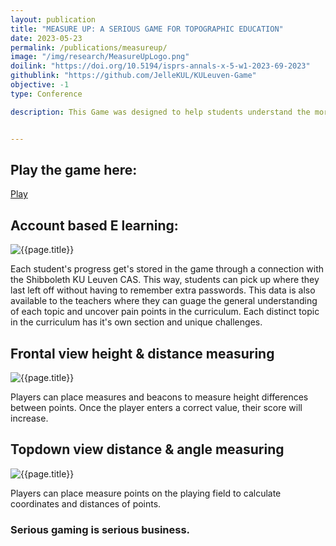 ```yaml
---
layout: publication
title: "MEASURE UP: A SERIOUS GAME FOR TOPOGRAPHIC EDUCATION"
date: 2023-05-23
permalink: /publications/measureup/
image: "/img/research/MeasureUpLogo.png"
doilink: "https://doi.org/10.5194/isprs-annals-x-5-w1-2023-69-2023"
githublink: "https://github.com/JelleKUL/KULeuven-Game"
objective: -1
type: Conference

description: This Game was designed to help students understand the more practical field exercises. By allowing them to practice before and after the actual field tests, they can get a better grasp of the material.


---
```


<!-- Examples

<div class="embed-responsive embed-responsive-16by9">
  <iframe class="embed-responsive-item rounded" src=".." allowfullscreen></iframe>
</div>

<img class="img-fluid  rounded vis-img" src="../img/visualisations/wip/AliplastWIP.jpg" alt="{{page.title}}">

<h3>

</h3>



 --> 

## Play the game here:

 <a class="btn btn-secondary btn-lg mb-3" href="https://iiw.kuleuven.be/serious-game-topografie/">Play</a>


## Account based E learning:
<img class="img-fluid  rounded vis-img" src="../../img/interactives/wip/TopographyUI.png" alt="{{page.title}}">

Each student's progress get's stored in the game through a connection with the Shibboleth KU Leuven CAS. This way, students can pick up where they last left off without having to remember extra passwords. This data is also available to the teachers where they can guage the general understanding of each topic and uncover pain points in the curriculum.
Each distinct topic in the curriculum has it's own section and unique challenges. 

## Frontal view height & distance measuring

<img class="img-fluid  rounded vis-img" src="../../img/interactives/wip/TopographyWaterpassing.png" alt="{{page.title}}">

Players can place measures and beacons to measure height differences between points.
Once the player enters a correct value, their score will increase.

## Topdown view distance & angle measuring

<img class="img-fluid  rounded vis-img" src="../../img/interactives/wip/TopographyMapAngle.png" alt="{{page.title}}">

Players can place measure points on the playing field to calculate coordinates and distances of points.


### Serious gaming is serious business.